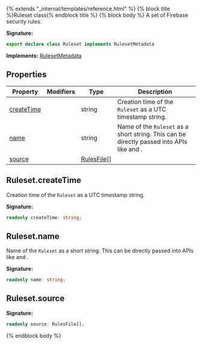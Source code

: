 {% extends "_internal/templates/reference.html" %}
{% block title %}Ruleset class{% endblock title %}
{% block body %}
A set of Firebase security rules.

<b>Signature:</b>

```typescript
export declare class Ruleset implements RulesetMetadata 
```
<b>Implements:</b> [RulesetMetadata](./firebase-admin.security-rules.rulesetmetadata.md#rulesetmetadata_interface)

## Properties

|  Property | Modifiers | Type | Description |
|  --- | --- | --- | --- |
|  [createTime](./firebase-admin.security-rules.ruleset.md#rulesetcreatetime) |  | string | Creation time of the <code>Ruleset</code> as a UTC timestamp string. |
|  [name](./firebase-admin.security-rules.ruleset.md#rulesetname) |  | string | Name of the <code>Ruleset</code> as a short string. This can be directly passed into APIs like  and . |
|  [source](./firebase-admin.security-rules.ruleset.md#rulesetsource) |  | [RulesFile](./firebase-admin.security-rules.rulesfile.md#rulesfile_interface)<!-- -->\[\] |  |

## Ruleset.createTime

Creation time of the `Ruleset` as a UTC timestamp string.

<b>Signature:</b>

```typescript
readonly createTime: string;
```

## Ruleset.name

Name of the `Ruleset` as a short string. This can be directly passed into APIs like  and .

<b>Signature:</b>

```typescript
readonly name: string;
```

## Ruleset.source

<b>Signature:</b>

```typescript
readonly source: RulesFile[];
```
{% endblock body %}
